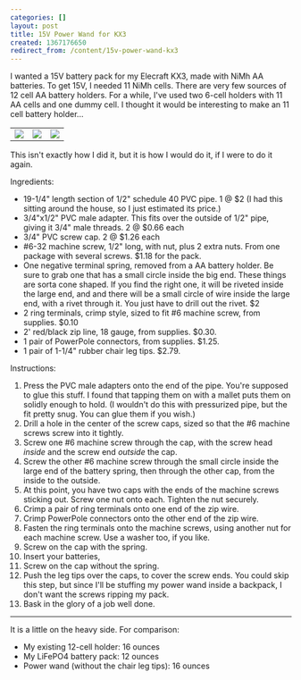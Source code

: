 ```yaml
---
categories: []
layout: post
title: 15V Power Wand for KX3
created: 1367176650
redirect_from: /content/15v-power-wand-kx3
---
```

I wanted a 15V battery pack for my Elecraft KX3, made with NiMh AA batteries.  To get 15V, I needed 11 NiMh cells.  There are very few sources of 12 cell AA battery holders.  For a while, I've used two 6-cell holders with 11 AA cells and one dummy cell.  I thought it would be interesting to make an 11 cell battery holder...

<table style="border-style:hidden;">
<tr>
<td>
<img src="http://k4kpk.com/sites/k4kpk.com/files/wand.png">
</td>
<td>
<img src="http://k4kpk.com/sites/k4kpk.com/files/uncapped.PNG">
</td>
<td>
<img src="http://k4kpk.com/sites/k4kpk.com/files/capped.PNG">
</td>
</table>
This isn't exactly how I did it, but it is how I would do it, if I were to do it again.


Ingredients:

* 19-1/4" length section of 1/2" schedule 40 PVC pipe. 1 @ $2 (I had this sitting around the house, so I just estimated its price.)
* 3/4"x1/2" PVC male adapter.  This fits over the outside of 1/2" pipe, giving it 3/4" male threads.  2 @ $0.66 each
* 3/4" PVC screw cap.  2 @ $1.26 each
* #6-32 machine screw, 1/2" long, with nut, plus 2 extra nuts.  From one package with several screws. $1.18 for the pack.
* One negative terminal spring, removed from a AA battery holder.  Be sure to grab one that has a small circle inside the big end.  These things are sorta cone shaped.  If you find the right one, it will be riveted inside the large end, and and there will be a small circle of wire inside the large end, with a rivet through it.  You just have to drill out the rivet.  $2
* 2 ring terminals, crimp style, sized to fit #6 machine screw, from supplies.  $0.10
* 2' red/black zip line, 18 gauge, from supplies.  $0.30.
* 1 pair of PowerPole connectors, from supplies. $1.25.
* 1 pair of 1-1/4" rubber chair leg tips. $2.79.

Instructions:

1. Press the PVC male adapters onto the end of the pipe.  You're supposed to glue this stuff.  I found that tapping them on with a mallet puts them on solidly enough to hold.  (I wouldn't do this with pressurized pipe, but the fit pretty snug.  You can glue them if you wish.)
1. Drill a hole in the center of the screw caps, sized so that the #6 machine screws screw into it tightly.
1. Screw one #6 machine screw through the cap, with the screw head *inside* and the screw end *outside* the cap.
1. Screw the other #6 machine screw through the small circle inside the large end of the battery spring, then through the other cap, from the inside to the outside.
1. At this point, you have two caps with the ends of the machine screws sticking out.  Screw one nut onto each.  Tighten the nut securely.
1. Crimp a pair of ring terminals onto one end of the zip wire.
1. Crimp PowerPole connectors onto the other end of the zip wire.
1. Fasten the ring terminals onto the machine screws, using another nut for each machine screw.  Use a washer too, if you like.
1. Screw on the cap with the spring.
1. Insert your batteries, 
1. Screw on the cap without the spring.
1. Push the leg tips over the caps, to cover the screw ends.  You could skip this step, but since I'll be stuffing my power wand inside a backpack, I don't want the screws ripping my pack.
1. Bask in the glory of a job well done.

-----
It is a little on the heavy side.  For comparison:

* My existing 12-cell holder: 16 ounces
* My LiFePO4 battery pack: 12 ounces
* Power wand (without the chair leg tips): 16 ounces
